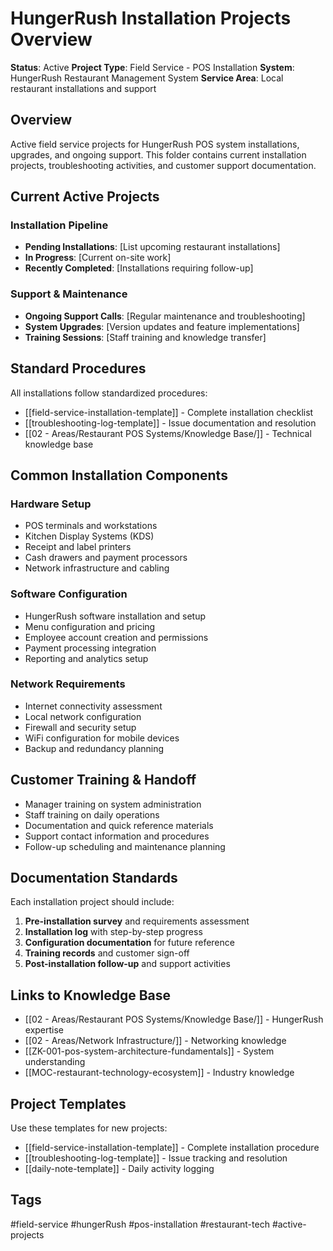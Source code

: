 # HungerRush Installation Projects Overview

**Status**: Active
**Project Type**: Field Service - POS Installation
**System**: HungerRush Restaurant Management System
**Service Area**: Local restaurant installations and support

## Overview
Active field service projects for HungerRush POS system installations, upgrades, and ongoing support. This folder contains current installation projects, troubleshooting activities, and customer support documentation.

## Current Active Projects

### Installation Pipeline
- **Pending Installations**: [List upcoming restaurant installations]
- **In Progress**: [Current on-site work]
- **Recently Completed**: [Installations requiring follow-up]

### Support & Maintenance
- **Ongoing Support Calls**: [Regular maintenance and troubleshooting]
- **System Upgrades**: [Version updates and feature implementations]
- **Training Sessions**: [Staff training and knowledge transfer]

## Standard Procedures
All installations follow standardized procedures:
- [[field-service-installation-template]] - Complete installation checklist
- [[troubleshooting-log-template]] - Issue documentation and resolution
- [[02 - Areas/Restaurant POS Systems/Knowledge Base/]] - Technical knowledge base

## Common Installation Components

### Hardware Setup
- POS terminals and workstations
- Kitchen Display Systems (KDS)
- Receipt and label printers
- Cash drawers and payment processors
- Network infrastructure and cabling

### Software Configuration
- HungerRush software installation and setup
- Menu configuration and pricing
- Employee account creation and permissions
- Payment processing integration
- Reporting and analytics setup

### Network Requirements
- Internet connectivity assessment
- Local network configuration
- Firewall and security setup
- WiFi configuration for mobile devices
- Backup and redundancy planning

## Customer Training & Handoff
- Manager training on system administration
- Staff training on daily operations
- Documentation and quick reference materials
- Support contact information and procedures
- Follow-up scheduling and maintenance planning

## Documentation Standards
Each installation project should include:
1. **Pre-installation survey** and requirements assessment
2. **Installation log** with step-by-step progress
3. **Configuration documentation** for future reference
4. **Training records** and customer sign-off
5. **Post-installation follow-up** and support activities

## Links to Knowledge Base
- [[02 - Areas/Restaurant POS Systems/Knowledge Base/]] - HungerRush expertise
- [[02 - Areas/Network Infrastructure/]] - Networking knowledge
- [[ZK-001-pos-system-architecture-fundamentals]] - System understanding
- [[MOC-restaurant-technology-ecosystem]] - Industry knowledge

## Project Templates
Use these templates for new projects:
- [[field-service-installation-template]] - Complete installation procedure
- [[troubleshooting-log-template]] - Issue tracking and resolution
- [[daily-note-template]] - Daily activity logging

## Tags
#field-service #hungerRush #pos-installation #restaurant-tech #active-projects